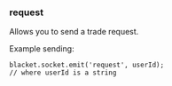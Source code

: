 ### request
Allows you to send a trade request.<br>

Example sending:
```
blacket.socket.emit('request', userId);
// where userId is a string
```
